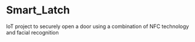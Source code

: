# Smart_Latch
IoT project to securely open a door using a combination of NFC technology and facial recognition

